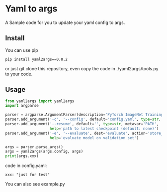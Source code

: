 # Yaml to args
A Sample code for you to update your yaml config to args.
## Install
You can use pip
```
pip install yaml2args==0.0.2
```
or just git clone this repository, even copy the code in ./yaml2args/tools.py to your code.


## Usage

```python
from yaml2args import yaml2args
import argparse

parser = argparse.ArgumentParser(description='PyTorch ImageNet Training')
parser.add_argument('-c', '--config', default='config.yaml', type=str, help='path to config file.')
parser.add_argument('--resume', default='', type=str, metavar='PATH',
                    help='path to latest checkpoint (default: none)')
parser.add_argument('-e', '--evaluate', dest='evaluate', action='store_true',
                    help='evaluate model on validation set')

args = parser.parse_args()
args = yaml2args(args.config, args)
print(args.xxx)
```
code in config.yaml:
```
xxx: "just for test"
```
You can also see example.py

